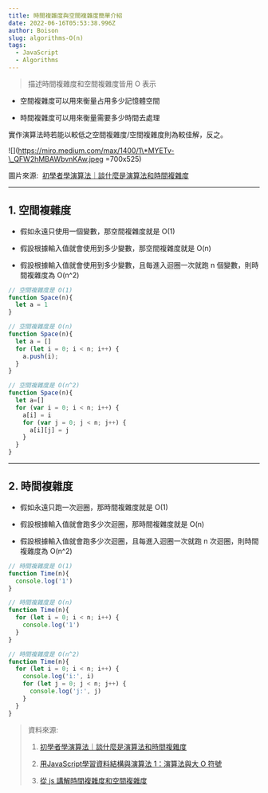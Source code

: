 ```yaml
---
title: 時間複雜度與空間複雜度簡單介紹
date: 2022-06-16T05:53:38.996Z
author: Boison
slug: algorithms-O(n)
tags:
  - JavaScript
  - Algorithms
---
```

> 描述時間複雜度和空間複雜度皆用 O 表示

* 空間複雜度可以用來衡量占用多少記憶體空間

* 時間複雜度可以用來衡量需要多少時間去處理

實作演算法時若能以較低之空間複雜度/空間複雜度則為較佳解，反之。

![](https://miro.medium.com/max/1400/1\*MYETv-\_QFW2hMBAWbvnKAw.jpeg =700x525)

圖片來源:  [初學者學演算法｜談什麼是演算法和時間複雜度](https://medium.com/appworks-school/%E5%88%9D%E5%AD%B8%E8%80%85%E5%AD%B8%E6%BC%94%E7%AE%97%E6%B3%95-%E8%AB%87%E4%BB%80%E9%BA%BC%E6%98%AF%E6%BC%94%E7%AE%97%E6%B3%95%E5%92%8C%E6%99%82%E9%96%93%E8%A4%87%E9%9B%9C%E5%BA%A6-b1f6908e4b80)

---

## 1. 空間複雜度

* 假如永遠只使用一個變數，那空間複雜度就是 O(1)

* 假設根據輸入值就會使用到多少變數，那空間複雜度就是 O(n)

* 假設根據輸入值就會使用到多少變數，且每進入迴圈一次就跑 n 個變數，則時間複雜度為 O(n^2)

```javascript
// 空間複雜度是 O(1)
function Space(n){
  let a = 1
}

// 空間複雜度是 O(n)
function Space(n){
  let a = []
  for (let i = 0; i < n; i++) {
    a.push(i);
  }
}

// 空間複雜度是 O(n^2)
function Space(n){
  let a=[]
  for (var i = 0; i < n; i++) {
    a[i] = i
    for (var j = 0; j < n; j++) {
      a[i][j] = j
    }
  }
}
```

---

## 2. 時間複雜度

* 假如永遠只跑一次迴圈，那時間複雜度就是 O(1)

* 假設根據輸入值就會跑多少次迴圈，那時間複雜度就是 O(n)

* 假設根據輸入值就會跑多少次迴圈，且每進入迴圈一次就跑 n 次迴圈，則時間複雜度為 O(n^2)

```javascript
// 時間複雜度是 O(1)
function Time(n){
  console.log('1')
}

// 時間複雜度是 O(n)
function Time(n){
  for (let i = 0; i < n; i++) {
    console.log('1')
  }
}

// 時間複雜度是 O(n^2)
function Time(n){
  for (let i = 0; i < n; i++) {
    console.log('i:', i)
    for (let j = 0; j < n; j++) {
      console.log('j:', j)
    }
  }
}
```

> 資料來源:
>
> 1. [初學者學演算法｜談什麼是演算法和時間複雜度](https://medium.com/appworks-school/%E5%88%9D%E5%AD%B8%E8%80%85%E5%AD%B8%E6%BC%94%E7%AE%97%E6%B3%95-%E8%AB%87%E4%BB%80%E9%BA%BC%E6%98%AF%E6%BC%94%E7%AE%97%E6%B3%95%E5%92%8C%E6%99%82%E9%96%93%E8%A4%87%E9%9B%9C%E5%BA%A6-b1f6908e4b80)
>
> 2. [用JavaScript學習資料結構與演算法 1：演算法與大 O 符號](https://break0344.medium.com/data-structures-and-algorithms-1-71bab723e7fc)
>
> 3. [從 js 講解時間複雜度和空間複雜度](https://www.796t.com/content/1564902363.html)